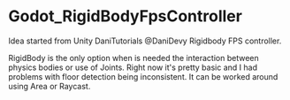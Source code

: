 # Godot_RigidBodyFpsController
Idea started from Unity DaniTutorials @DaniDevy Rigidbody FPS controller.

RigidBody is the only option when is needed the interaction between physics bodies or use of Joints.
Right now it's pretty basic and I had problems with floor detection being inconsistent. It can be worked around using Area or Raycast.
